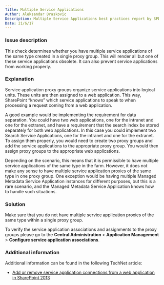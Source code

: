 ```yaml
---
Title: Multiple Service Applications
Author: Aleksandar Draskovic
Description: Multiple Service Applications best practices report by SPDocKit determines whether you have multiple service applications of the same type created in a single proxy group.
Date: 21/6/17
---
```

### Issue description

This check determines whether you have multiple service applications of the same type created in a single proxy group. This will render all but one of these service applications obsolete. It can also prevent service applications from working properly.

### Explanation

Service application proxy groups organize service applications into logical units. These units are then assigned to a web application. This way, SharePoint “knows” which service applications to speak to when processing a request coming from a web application.

A good example would be implementing the requirement for data separation. You could have two web applications, one for the intranet and one for the extranet, and have a requirement that the search index be stored separately for both web applications. In this case you could implement two Search Service Applications, one for the intranet and one for the extranet. To assign them properly, you would need to create two proxy groups and add the service applications to the appropriate proxy group. You would then assign proxy groups to the appropriate web applications.

Depending on the scenario, this means that it is permissible to have multiple service applications of the same type in the farm. However, it does not make any sense to have multiple service application proxies of the same type in one proxy group. One exception would be having multiple Managed Metadata Service Application instances for different purposes, but this is a rare scenario, and the Managed Metadata Service Application knows how to handle such situations.

### Solution

Make sure that you do not have multiple service application proxies of the same type within a single proxy group.

To verify the service application associations and assignments to the proxy groups please go to the __Central Administration__ > __Application Management__ > __Configure service application associations__.

### Additional information

Additional information can be found in the following TechNet article:

* [Add or remove service application connections from a web application in SharePoint 2013](https://technet.microsoft.com/en-us/library/ff607588.aspx)